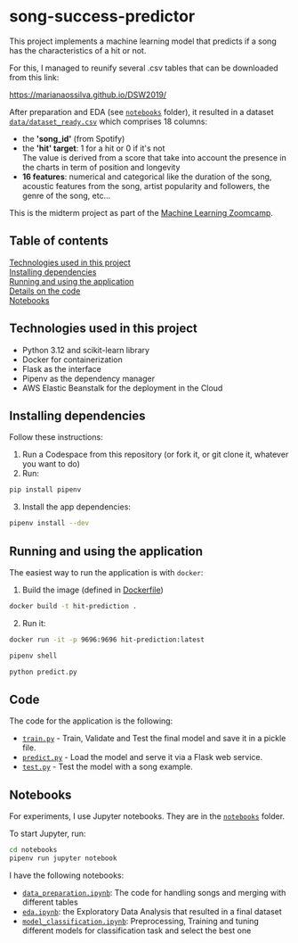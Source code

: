 # song-success-predictor
This project implements a machine learning model that predicts if a song has the characteristics of a hit or not.

For this, I managed to reunify several .csv tables that can be downloaded from this link:

https://marianaossilva.github.io/DSW2019/

After preparation and EDA (see [`notebooks`](notebooks/) folder), it resulted in a dataset [`data/dataset_ready.csv`](data/dataset_ready.csv) which comprises 18 columns:
* the **'song_id'** (from Spotify)
* the **'hit' target**: 1 for a hit or 0 if it's not  
The value is derived from a score that take into account the presence in the charts in term of position and longevity
* **16 features**: numerical and categorical like the duration of the song, acoustic features from the song, artist popularity and followers, the genre of the song, etc...

 This is the midterm project as part of the [Machine Learning Zoomcamp](https://github.com/arsonor/machine-learning-zoomcamp).

## Table of contents

[Technologies used in this project](#technologies-used-in-this-project)  
[Installing dependencies](#installing-dependencies)  
[Running and using the application](#running-and-using-the-application)  
[Details on the code](#code)  
[Notebooks](#notebooks)

## Technologies used in this project

- Python 3.12 and scikit-learn library
- Docker for containerization
- Flask as the interface
- Pipenv as the dependency manager
- AWS Elastic Beanstalk for the deployment in the Cloud

## Installing dependencies

Follow these instructions:

1. Run a Codespace from this repository (or fork it, or git clone it, whatever you want to do)
2. Run:

```bash
pip install pipenv
```
3. Install the app dependencies:

```bash
pipenv install --dev
```

## Running and using the application

The easiest way to run the application is with `docker`:

1. Build the image (defined in [Dockerfile](Dockerfile))

```bash
docker build -t hit-prediction .
```

2. Run it:

```bash
docker run -it -p 9696:9696 hit-prediction:latest
```

```bash
pipenv shell  

python predict.py
```



## Code

The code for the application is the following:

- [`train.py`](train.py) - Train, Validate and Test the final model and save it in a pickle file.
- [`predict.py`](predict.py) - Load the model and serve it via a Flask web service.
- [`test.py`](test.py) - Test the model with a song example.



## Notebooks

For experiments, I use Jupyter notebooks.
They are in the [`notebooks`](notebooks/) folder.

To start Jupyter, run:

```bash
cd notebooks
pipenv run jupyter notebook
```

I have the following notebooks:

- [`data_preparation.ipynb`](notebooks/data_preparation.ipynb): The code for handling songs and merging with different tables
- [`eda.ipynb`](notebooks/eda.ipynb): the Exploratory Data Analysis that resulted in a final dataset
- [`model_classification.ipynb`](notebooks/model_classification.ipynb): Preprocessing, Training and tuning different models for classification task and select the best one

